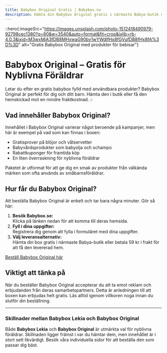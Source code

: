 ```yaml
---
title: Babybox Original Gratis | Babybox.nu
description: Hämta din Babybox Original gratis i närmaste Babya-butik eller få den hemskickad för endast 59 kr i frakt. Upptäck allt du behöver veta här!
---
```


::hero{:imageSrc="https://images.unsplash.com/photo-1512418490979-92798cec1380?q=80&w=3540&auto=format&fit=crop&ixlib=rb-4.0.3&ixid=M3wxMjA3fDB8MHxwaG90by1wYWdlfHx8fGVufDB8fHx8fA%3D%3D" alt="Gratis Babybox Original med produkter för bebisar"}
# Babybox Original – Gratis för Nyblivna Föräldrar
Letar du efter en gratis babybox fylld med användbara produkter? Babybox Original är perfekt för dig och ditt barn. Hämta den i butik eller få den hemskickad mot en mindre fraktkostnad.
::

## Vad innehåller Babybox Original?
Innehållet i Babybox Original varierar något beroende på kampanjer, men här är exempel på vad som kan finnas i boxen:

- Gratisprover på blöjor och våtservetter
- Babyvårdsprodukter som babyolja och schampo
- Rabattkuponger för framtida köp
- En liten överraskning för nyblivna föräldrar

Paketet är utformat för att ge dig en smak av produkter från välkända märken som ofta används av småbarnsföräldrar.

## Hur får du Babybox Original?
Att beställa Babybox Original är enkelt och tar bara några minuter. Gör så här:

1. **Besök Babybox.se:**  
   Klicka på länken nedan för att komma till deras hemsida.
2. **Fyll i dina uppgifter:**  
   Registrera dig genom att fylla i formuläret med dina uppgifter.
3. **Välj leveransalternativ:**  
   Hämta din box gratis i närmaste Babya-butik eller betala 59 kr i frakt för att få den levererad hem.

[Beställ Babybox Original här](https://babybox.se)

## Viktigt att tänka på
När du beställer Babybox Original accepterar du att ta emot reklam och erbjudanden från deras samarbetspartners. Detta är anledningen till att boxen kan erbjudas helt gratis. Läs alltid igenom villkoren noga innan du slutför din beställning.

---

### Skillnader mellan Babybox Lekia och Babybox Original

Både **Babybox Lekia** och **Babybox Original** är utmärkta val för nyblivna föräldrar. Skillnaden ligger främst i var du hämtar dem, men innehållet är i stort sett likvärdigt. Besök våra individuella sidor för att beställa den som passar dig bäst.
